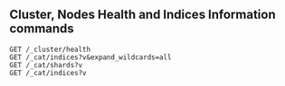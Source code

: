 ## Cluster, Nodes Health and Indices Information commands
```
GET /_cluster/health
GET /_cat/indices?v&expand_wildcards=all
GET /_cat/shards?v
GET /_cat/indices?v
```


